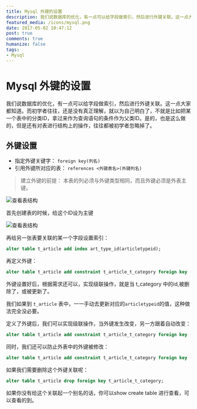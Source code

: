 ```yaml
---
title: Mysql 外键的设置
description: 我们说数据库的优化，有一点可以给字段做索引，然后进行外键关联。这一点大家都知道。而初学者往往，还是没有真正理解，就以为自己明白了，不就是比如把某一个表中的分类ID，拿过来作为查询语句的条件作为父类ID。是的，也是这么做的，但是还有对表进行结构上的操作，往往都被初学者忽略掉了。
featured_media: /icons/mysql.png
date: 2017-05-02 10:47:12
post: true
comments: true
humanize: false
tags:
- Mysql
---
```


# Mysql 外键的设置
我们说数据库的优化，有一点可以给字段做索引，然后进行外键关联。这一点大家都知道。而初学者往往，还是没有真正理解，就以为自己明白了，不就是比如把某一个表中的分类ID，拿过来作为查询语句的条件作为父类ID。是的，也是这么做的，但是还有对表进行结构上的操作，往往都被初学者忽略掉了。

## 外键设置
- 指定外键关键字： `foreign key(列名)`
- 引用外键所对应的表： `references <外键表名>(外键列名)`

> 建立外键的前提： 本表的列必须与外键类型相同，而且外键必须是外表主键。

![查看表结构](/icons/mysql/foreign_key.png)

首先创建表的时候，给这个ID设为主键

![查看表结构](/icons/mysql/foreign_key1.png)

再给另一张表要关联的某一个字段设置索引：
``` sql
alter table t_article add index art_type_id(articletypeid);
```

再定义外键：  
``` sql
alter table t_article add constraint t_article_t_category foreign key (articletypeid) references t_category(id);
```
外键设置好后，根据需求还可以，实现级联操作，就是当 t_category 中的id,被删除了，或被更新了。

我们如果到 `t_article` 表中，一一手动去更新对应的`articletypeid`的值，这种做法完全没必要。

定义了外键后，我们可以实现级联操作，当外键发生改变，另一方跟着自动改变：
``` sql
alter table t_article add constraint t_article_t_category foreign key (articletypeid) references t_category(id) on update cascade on delete cascade;
```

同时，我们还可以防止外表中的外键被修改：
``` sql
alter table t_article add constraint t_article_t_category foreign key (articletypeid) references t_category(id) on update restrict on delete restrict;
```

如果我们需要删除这个外键关联呢：
``` sql
alter table t_article drop foreign key t_article_t_category;
```
如果你没有给这个关联起一个别名的话，你可以show create table 进行查看，可以查看的到。